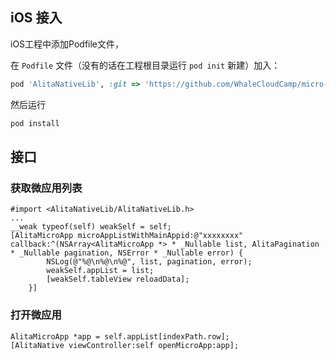 ## iOS 接入
iOS工程中添加Podfile文件，

在 `Podfile` 文件（没有的话在工程根目录运行 `pod init` 新建）加入：
```ruby
pod 'AlitaNativeLib', :git => 'https://github.com/WhaleCloudCamp/micro-app-ios-framework.git'
```
然后运行
```sh
pod install
```

## 接口
### 获取微应用列表
```objc
#import <AlitaNativeLib/AlitaNativeLib.h>
...
__weak typeof(self) weakSelf = self;
[AlitaMicroApp microAppListWithMainAppid:@"xxxxxxxx" callback:^(NSArray<AlitaMicroApp *> * _Nullable list, AlitaPagination * _Nullable pagination, NSError * _Nullable error) {
        NSLog(@"%@\n%@\n%@", list, pagination, error);
        weakSelf.appList = list;
        [weakSelf.tableView reloadData];
    }]
```
### 打开微应用
```objc
AlitaMicroApp *app = self.appList[indexPath.row];
[AlitaNative viewController:self openMicroApp:app];
```
